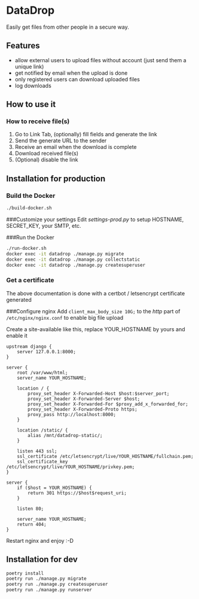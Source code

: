 # DataDrop
Easily get files from other people in a secure way.

## Features
- allow external users to upload files without account (just send them a unique link)
- get notified by email when the upload is done
- only registered users can download uploaded files
- log downloads

## How to use it
### How to receive file(s)
1. Go to Link Tab, (optionally) fill fields and generate the link
2. Send the generate URL to the sender
3. Receive an email when the download is complete
4. Download received file(s)
5. (Optional) disable the link

## Installation for production
### Build the Docker
```bash
./build-docker.sh
```

###Customize your settings 
Edit *settings-prod.py* to setup HOSTNAME, SECRET_KEY, your SMTP, etc.

###Run the Docker
```bash
./run-docker.sh
docker exec -it datadrop ./manage.py migrate
docker exec -it datadrop ./manage.py collectstatic
docker exec -it datadrop ./manage.py createsuperuser
```

### Get a certificate
The above documentation is done with a certbot / letsencrypt certificate generated

###Configure nginx
Add `client_max_body_size 10G;` to the *http* part of `/etc/nginx/nginx.conf` to enable big file upload

Create a site-available like this, replace YOUR_HOSTNAME by yours and enable it
```nginx
upstream django {
	server 127.0.0.1:8000;
}

server {
	root /var/www/html;
	server_name YOUR_HOSTNAME;

	location / {
		proxy_set_header X-Forwarded-Host $host:$server_port;
		proxy_set_header X-Forwarded-Server $host;
		proxy_set_header X-Forwarded-For $proxy_add_x_forwarded_for;
		proxy_set_header X-Forwarded-Proto https;
		proxy_pass http://localhost:8000;
	}

	location /static/ {
		alias /mnt/datadrop-static/;
	}

	listen 443 ssl;
	ssl_certificate /etc/letsencrypt/live/YOUR_HOSTNAME/fullchain.pem;
	ssl_certificate_key /etc/letsencrypt/live/YOUR_HOSTNAME/privkey.pem;
}

server {
	if ($host = YOUR_HOSTNAME) {
		return 301 https://$host$request_uri;
	}

	listen 80;

	server_name YOUR_HOSTNAME;
	return 404;
}
```
Restart nginx and enjoy :-D


## Installation for dev
```bash
poetry install
poetry run ./manage.py migrate
poetry run ./manage.py createsuperuser
poetry run ./manage.py runserver
```
